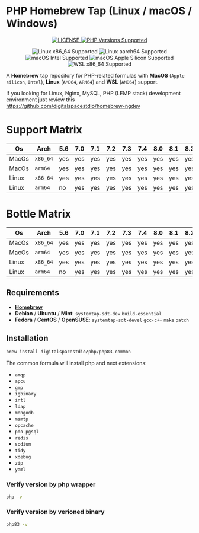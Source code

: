 # PHP Homebrew Tap (Linux / macOS / Windows)

<p align="center">
  <a href="https://github.com/shivammathur/homebrew-php/blob/master/LICENSE" title="license">
    <img alt="LICENSE" src="https://img.shields.io/badge/license-BSD%203-428f7e.svg?logo=open%20source%20initiative&logoColor=white&labelColor=555555">
  </a>
  <a href="https://github.com/shivammathur/homebrew-php/tree/master/Formula" title="Formulae for PHP versions">
    <img alt="PHP Versions Supported" src="https://img.shields.io/badge/php-5.6%20to%208.4.0beta5-777bb3.svg?logo=php&logoColor=white&labelColor=555555">
  </a>
</p>
<p align="center">
  <img alt="Linux x86_64 Supported" src="https://img.shields.io/badge/Linux-x86__64%20-007DC3?logo=linux&logoColor=555555&labelColor=ffffff"/>
  <img alt="Linux aarch64 Supported" src="https://img.shields.io/badge/Linux-aarch64%20-007DC3?logo=linux&logoColor=555555&labelColor=ffffff"/>
  <img alt="macOS Intel Supported" src="https://img.shields.io/badge/macOS-Intel-c0476d?logo=apple&logoColor=555555&labelColor=ffffff"/>
  <img alt="macOS Apple Silicon Supported" src="https://img.shields.io/badge/macOS-Apple%20Silicon-c0476d?logo=apple&logoColor=555555&labelColor=ffffff"/>
  <img alt="WSL x86_64 Supported" src="https://img.shields.io/badge/WSL-x86__64%20-007DC3?logo=gnometerminal&logoColor=555555&labelColor=ffffff"/>
</p>

A **Homebrew** tap repository for PHP-related formulas with **MacOS** (`Apple silicon`, `Intel`), **Linux** (`AMD64`, `ARM64`) and **WSL** (`AMD64`) support.

If you looking for Linux, Nginx, MySQL, PHP (LEMP stack) development environment just review this https://github.com/digitalspacestdio/homebrew-ngdev

# Support Matrix
Os | Arch | 5.6 | 7.0 | 7.1 | 7.2 | 7.3 | 7.4 | 8.0 | 8.1 | 8.2 | 8.3 | 8.4
--- | --- | --- | --- | --- |--- |--- |--- |--- |--- |--- |--- |---
MacOs | `x86_64` | yes | yes  | yes  | yes  | yes  | yes  | yes  | yes | yes | yes | TBA
MacOs | `arm64` | yes | yes  | yes  | yes  | yes  | yes  | yes  | yes | yes | yes | TBA
Linux | `x86_64` | yes | yes  | yes  | yes  | yes  | yes  | yes  | yes | yes | yes | TBA
Linux | `arm64` | no | yes  | yes  | yes  | yes  | yes  | yes  | yes | yes | yes | TBA

# Bottle Matrix
Os | Arch | 5.6 | 7.0 | 7.1 | 7.2 | 7.3 | 7.4 | 8.0 | 8.1 | 8.2 | 8.3 | 8.4
--- | --- | --- | --- | --- |--- |--- |--- |--- |--- |--- |--- |---
MacOs | `x86_64` | yes | yes  | yes  | yes  | yes  | yes  | yes  | yes | yes | yes | TBA
MacOs | `arm64` | yes | yes  | yes  | yes  | yes  | yes  | yes  | yes | yes | yes | TBA
Linux | `x86_64` | yes | yes  | yes  | yes  | yes  | yes  | yes  | yes | yes | yes | TBA
Linux | `arm64` | no | yes  | yes  | yes  | yes  | yes  | yes  | yes | yes | yes | TBA

## Requirements
* **[Homebrew](https://brew.sh/)**
* **Debian** / **Ubuntu** / **Mint**: `systemtap-sdt-dev` `build-essential`
* **Fedora** / **CentOS** / **OpenSUSE**: `systemtap-sdt-devel` `gcc-c++` `make` `patch`
  
## Installation
```sh
brew install digitalspacestdio/php/php83-common
```
The common formula will install php and next extensions:
* `amqp`
* `apcu`
* `gmp`
* `igbinary`
* `intl`
* `ldap`
* `mongodb`
* `msmtp`
* `opcache`
* `pdo-pgsql`
* `redis`
* `sodium`
* `tidy`
* `xdebug`
* `zip`
* `yaml`

### Verify version by php wrapper
```sh
php -v
```
### Verify version by verioned binary 
```sh
php83 -v
```

